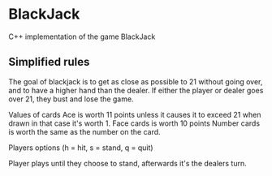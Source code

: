 # BlackJack
C++ implementation of the game BlackJack

## Simplified rules

The goal of blackjack is to get as close as possible to 21 without going over, and to have a higher hand than the dealer. If either the player or dealer goes over 21, they bust and lose the game.

Values of cards
Ace is worth 11 points unless it causes it to exceed 21 when drawn in that case it's worth 1.
Face cards is worth 10 points
Number cards is worth the same as the number on the card.

Players options (h = hit, s = stand, q = quit)

Player plays until they choose to stand, afterwards it's the dealers turn.
